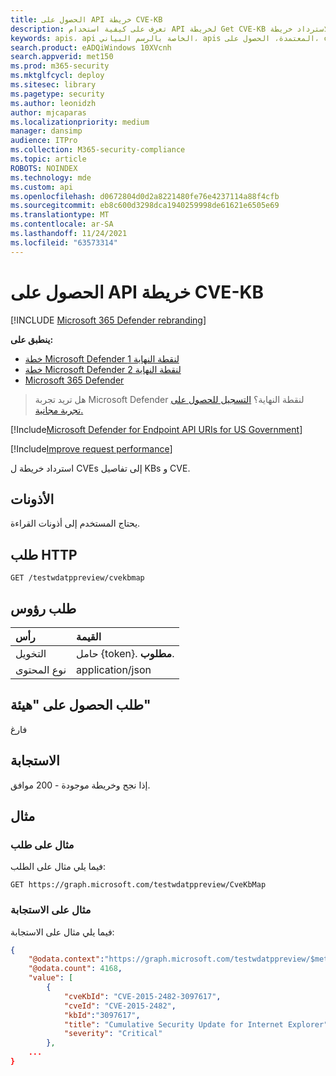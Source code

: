 ```yaml
---
title: الحصول على API خريطة CVE-KB
description: تعرف على كيفية استخدام API لخريطة Get CVE-KB لاسترداد خريطة CVEs إلى KBs وتفاصيل CVE في Microsoft Defender ل Endpoint.
keywords: apis، api الخاصة بالرسم البياني، apis المعتمدة، الحصول على، cve، kb
search.product: eADQiWindows 10XVcnh
search.appverid: met150
ms.prod: m365-security
ms.mktglfcycl: deploy
ms.sitesec: library
ms.pagetype: security
ms.author: leonidzh
author: mjcaparas
ms.localizationpriority: medium
manager: dansimp
audience: ITPro
ms.collection: M365-security-compliance
ms.topic: article
ROBOTS: NOINDEX
ms.technology: mde
ms.custom: api
ms.openlocfilehash: d0672804d0d2a8221480fe76e4237114a88f4cfb
ms.sourcegitcommit: eb8c600d3298dca1940259998de61621e6505e69
ms.translationtype: MT
ms.contentlocale: ar-SA
ms.lasthandoff: 11/24/2021
ms.locfileid: "63573314"
---
```

# <a name="get-cve-kb-map-api"></a>الحصول على API خريطة CVE-KB

[!INCLUDE [Microsoft 365 Defender rebranding](../../includes/microsoft-defender.md)]

**ينطبق على:**
- [خطة Microsoft Defender لنقطة النهاية 1](https://go.microsoft.com/fwlink/?linkid=2154037)
- [خطة Microsoft Defender لنقطة النهاية 2](https://go.microsoft.com/fwlink/?linkid=2154037)
- [Microsoft 365 Defender](https://go.microsoft.com/fwlink/?linkid=2118804)

> هل تريد تجربة Microsoft Defender لنقطة النهاية؟ [التسجيل للحصول على تجربة مجانية.](https://signup.microsoft.com/create-account/signup?products=7f379fee-c4f9-4278-b0a1-e4c8c2fcdf7e&ru=https://aka.ms/MDEp2OpenTrial?ocid=docs-wdatp-exposedapis-abovefoldlink)

[!Include[Microsoft Defender for Endpoint API URIs for US Government](../../includes/microsoft-defender-api-usgov.md)]

[!Include[Improve request performance](../../includes/improve-request-performance.md)]

استرداد خريطة ل CVEs إلى تفاصيل KBs و CVE.

## <a name="permissions"></a>الأذونات

يحتاج المستخدم إلى أذونات القراءة.

## <a name="http-request"></a>طلب HTTP

```http
GET /testwdatppreview/cvekbmap
```

## <a name="request-headers"></a>طلب رؤوس

رأس|القيمة
:---|:---
التخويل|حامل {token}. **مطلوب**.
نوع المحتوى|application/json

## <a name="request-body"></a>طلب الحصول على "هيئة"

فارغ

## <a name="response"></a>الاستجابة

إذا نجح وخريطة موجودة - 200 موافق.

## <a name="example"></a>مثال

### <a name="request-example"></a>مثال على طلب

فيما يلي مثال على الطلب:

```http
GET https://graph.microsoft.com/testwdatppreview/CveKbMap
```

### <a name="response-example"></a>مثال على الاستجابة

فيما يلي مثال على الاستجابة:

```json
{
    "@odata.context":"https://graph.microsoft.com/testwdatppreview/$metadata#CveKbMap",
    "@odata.count": 4168,
    "value": [
        {
            "cveKbId": "CVE-2015-2482-3097617",
            "cveId": "CVE-2015-2482",
            "kbId":"3097617",
            "title": "Cumulative Security Update for Internet Explorer",
            "severity": "Critical"
        },
    ...
}
```
